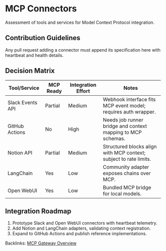 # MCP Connectors

Assessment of tools and services for Model Context Protocol integration.

## Contribution Guidelines

Any pull request adding a connector must append its specification here with
heartbeat and health details.

## Decision Matrix

| Tool/Service | MCP Ready | Integration Effort | Notes |
| --- | --- | --- | --- |
| Slack Events API | Partial | Medium | Webhook interface fits MCP event model; requires auth wrapper. |
| GitHub Actions | No | High | Needs job runner bridge and context mapping to MCP schemas. |
| Notion API | Partial | Medium | Structured blocks align with MCP context; subject to rate limits. |
| LangChain | Yes | Low | Community adapter exposes chains over MCP. |
| Open WebUI | Yes | Low | Bundled MCP bridge for local models. |

## Integration Roadmap

1. Prototype Slack and Open WebUI connectors with heartbeat telemetry.
2. Add Notion and LangChain adapters, validating context registration.
3. Expand to GitHub Actions and publish reference implementations.

Backlinks: [MCP Gateway Overview](mcp_overview.md)
